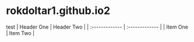 # rokdoltar1.github.io2
test
| Header One     | Header Two     |
| :------------- | :------------- |
| Item One       | Item Two       |

